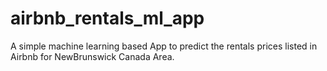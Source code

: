 # airbnb_rentals_ml_app
A simple machine learning based App to predict the rentals prices listed in Airbnb for NewBrunswick Canada Area.
